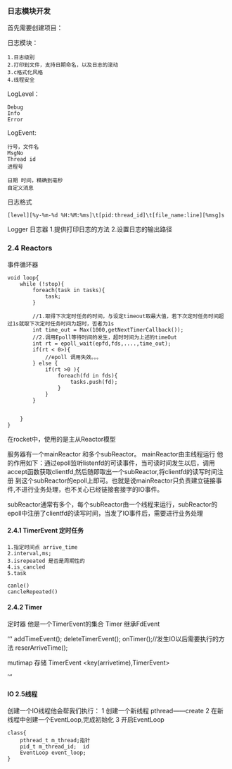 ### 日志模块开发
首先需要创建项目：

日志模块：
```
1.日志级别
2.打印到文件，支持日期命名，以及日志的滚动
3.c格式化风格
4.线程安全
```

LogLevel：
```
Debug
Info
Error
```

LogEvent:
```
行号，文件名
MsgNo
Thread id 
进程号

日期 时间，精确到毫秒
自定义消息
```

日志格式
```
[level][%y-%m-%d %H:%M:%ms]\t[pid:thread_id]\t[file_name:line][%msg]s
```

Logger 日志器
1.提供打印日志的方法
2.设置日志的输出路径


### 2.4 Reactors
事件循环器
```c++{.line-numbers}
void loop{
    while (!stop){
        foreach(task in tasks){
            task;
        }
        
        //1.取得下次定时任务的时间，与设定timeout取最大值，若下次定时任务时间超过1s就取下次定时任务时间为超时，否者为1s
        int time_out = Max(1000,getNextTimerCallback());
        //2.调用Epoll等待时间的发生，超时时间为上述的timeOut
        int rt = epoll_wait(epfd,fds,....,time_out);
        if(rt < 0>){
            //epoll 调用失效。。。
        } else {
            if(rt >0 ){
                foreach(fd in fds){
                    tasks.push(fd);
                }
            }
        }

        
    }
}
```


在rocket中，使用的是主从Reactor模型

服务器有一个mainReactor 和多个subReactor。
mainReactor由主线程运行 他的作用如下：通过epoll监听listenfd的可读事件，当可读时间发生以后，调用accept函数获取clientfd,然后随即取出一个subReactor,将clientfd的读写时间注册
到这个subReactor的epoll上即可。也就是说mainReactor只负责建立链接事件,不进行业务处理，也不关心已经链接套接字的IO事件。

subReactor通常有多个，每个subReactor由一个线程来运行，subReactor的epoll中注册了clientfd的读写时间，当发了IO事件后，需要进行业务处理



#### 2.4.1 TimerEvent 定时任务


```
1.指定时间点 arrive_time
2.interval,ms; 
3.isrepeated 是否是周期性的
4.is_cancled
5.task

canle()
cancleRepeated()
```


#### 2.4.2 Timer
定时器 他是一个TimerEvent的集合
Timer 继承FdEvent


‘’‘
addTimeEvent();
deleteTimerEvent();
onTimer();//发生IO以后需要执行的方法
reserArriveTime(); 

mutimap 存储 TimerEvent <key(arrivetime),TimerEvent>

’‘’

#### IO 2.5线程
创建一个IO线程他会帮我们执行：
1 创建一个新线程 pthread——create
2 在新线程中创建一个EventLoop,完成初始化
3 开启EventLoop
```
class{
    pthread_t m_thread;指针
    pid_t m_thread_id;  id
    EventLoop event_loop;
}
```